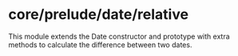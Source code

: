 # core/prelude/date/relative

This module extends the Date constructor and prototype with extra methods to calculate the difference between two dates.
